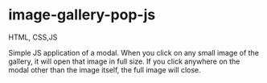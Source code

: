 # image-gallery-pop-js
HTML, CSS,JS

Simple JS application of a modal.
When you click on any small image of the gallery, it will open that image in full size. If you click anywhere on the modal other than the image itself, the full image will close.
